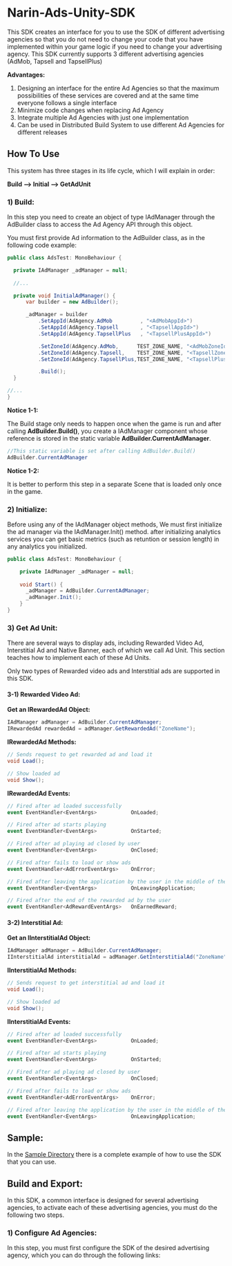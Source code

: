 # Narin-Ads-Unity-SDK
This SDK creates an interface for you to use the SDK of different advertising agencies so that you do not need to change your code that you have implemented within your game logic if you need to change your advertising agency. This SDK currently supports 3 different advertising agencies (AdMob, Tapsell and TapsellPlus)

**Advantages:**

1) Designing an interface for the entire Ad Agencies so that the maximum possibilities of these services are covered and at the same time everyone follows a single interface
2) Minimize code changes when replacing Ad Agency
3) Integrate multiple Ad Agencies with just one implementation
4) Can be used in Distributed Build System to use different Ad Agencies for different releases

## How To Use
This system has three stages in its life cycle, which I will explain in order:

**Build --> Initial --> GetAdUnit**


### 1) Build:

In this step you need to create an object of type IAdManager through the AdBuilder class to access the Ad Agency API through this object.

You must first provide Ad information to the AdBuilder class, as in the following code example:

```csharp
public class AdsTest: MonoBehaviour {

  private IAdManager _adManager = null;
  
  //...

  private void InitialAdManager() {
      var builder = new AdBuilder();

      _adManager = builder
          .SetAppId(AdAgency.AdMob         , "<AdMobAppId>")
          .SetAppId(AdAgency.Tapsell       , "<TapsellAppId>")
          .SetAppId(AdAgency.TapsellPlus   , "<TapsellPlusAppId>")

          .SetZoneId(AdAgency.AdMob,      TEST_ZONE_NAME, "<AdMobZoneId>")
          .SetZoneId(AdAgency.Tapsell,    TEST_ZONE_NAME, "<TapsellZoneId>")
          .SetZoneId(AdAgency.TapsellPlus,TEST_ZONE_NAME, "<TapsellPlusZoneId>")

          .Build();
  }

//...
}
```

**Notice 1-1:**

The Build stage only needs to happen once when the game is run and after calling **AdBuilder.Build()**, you create a IAdManager component whose reference is stored in the static variable **AdBuilder.CurrentAdManager**.

``` csharp
//This static variable is set after calling AdBuilder.Build()
AdBuilder.CurrentAdManager
```

**Notice 1-2:**

It is better to perform this step in a separate Scene that is loaded only once in the game.


### 2) Initialize:

Before using any of the IAdManager object methods, We must first initialize the ad manager via the IAdManager.Init() method. after initializing analytics services you can get basic metrics (such as retuntion or session length) in any analytics you initialized.


```csharp
public class AdsTest: MonoBehaviour {

    private IAdManager _adManager = null;
    
    void Start() {
      _adManager = AdBuilder.CurrentAdManager;
      _adManager.Init();
    }
}
```

### 3) Get Ad Unit:

There are several ways to display ads, including Rewarded Video Ad, Interstitial Ad and Native Banner, each of which we call Ad Unit. This section teaches how to implement each of these Ad Units.

Only two types of Rewarded video ads and Interstitial ads are supported in this SDK.

#### 3-1) Rewarded Video Ad:
**Get an IRewardedAd Object:**

```csharp
IAdManager adManager = AdBuilder.CurrentAdManager;
IRewardedAd rewardedAd = adManager.GetRewardedAd("ZoneName");
```
**IRewardedAd Methods:**

```csharp
// Sends request to get rewarded ad and load it
void Load();

// Show loaded ad
void Show();
```
**IRewardedAd Events:**

```csharp
// Fired after ad loaded successfully
event EventHandler<EventArgs>           OnLoaded;

// Fired after ad starts playing
event EventHandler<EventArgs>           OnStarted;

// Fired after ad playing ad closed by user
event EventHandler<EventArgs>           OnClosed;

// Fired after fails to load or show ads
event EventHandler<AdErrorEventArgs>    OnError;

// Fired after leaving the application by the user in the middle of the ad play (only works on AdMob)
event EventHandler<EventArgs>           OnLeavingApplication;

// Fired after the end of the rewarded ad by the user
event EventHandler<AdRewardEventArgs>   OnEarnedReward;
```

#### 3-2) Interstitial Ad:

**Get an IInterstitialAd Object:**

```csharp
IAdManager adManager = AdBuilder.CurrentAdManager;
IInterstitialAd interstitialAd = adManager.GetInterstitialAd("ZoneName");
```

**IInterstitialAd Methods:**

```csharp
// Sends request to get interstitial ad and load it
void Load();

// Show loaded ad
void Show();
```

**IInterstitialAd Events:**

```csharp
// Fired after ad loaded successfully
event EventHandler<EventArgs>           OnLoaded;

// Fired after ad starts playing
event EventHandler<EventArgs>           OnStarted;

// Fired after ad playing ad closed by user
event EventHandler<EventArgs>           OnClosed;

// Fired after fails to load or show ads
event EventHandler<AdErrorEventArgs>    OnError;

// Fired after leaving the application by the user in the middle of the ad play (only works on AdMob)
event EventHandler<EventArgs>           OnLeavingApplication;
```

## Sample:

In the [Sample Directory](https://github.com/Narin-Games/Narin-Ads-Unity-SDK/tree/master/narin_adslib_unity/Assets/narin.adslib/Sample) there is a complete example of how to use the SDK that you can use.


## Build and Export:

In this SDK, a common interface is designed for several advertising agencies, to activate each of these advertising agencies, you must do the following two steps.

### 1) Configure Ad Agencies:

In this step, you must first configure the SDK of the desired advertising agency, which you can do through the following links:

